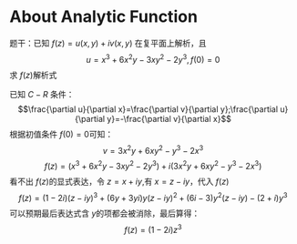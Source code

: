 # About Analytic Function
题干：已知
$f(z) = u(x,y) + iv(x,y)$ 在复平面上解析，且
$$u=x^3+6x^2y-3xy^2-2y^3,f(0)=0$$
求
$f(z)$解析式

已知 $C-R$ 条件：
$$\frac{\partial u}{\partial x}=\frac{\partial v}{\partial y};\frac{\partial u}{\partial y}=-\frac{\partial v}{\partial x}$$
根据初值条件
$f(0)=0$可知：
$$v=3x^2y+6xy^2-y^3-2x^3$$
$$f(z)=(x^3+6x^2y-3xy^2-2y^3)+i (3x^2y+6xy^2-y^3-2x^3)$$
看不出
$f(z)$的显式表达，令
$z=x+iy$,有
$x=z-iy$，代入
$f(z)$
$$f(z)=(1-2i)(z-iy)^3+(6y+3yi)y(z-iy)^2+(6i-3)y^2(z-iy)-(2+i)y^3$$
可以预期最后表达式含
$y$的项都会被消除，最后算得：
$$f(z)=(1-2i)z^3$$